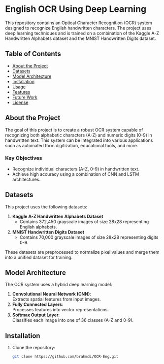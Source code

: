 # English OCR Using Deep Learning

This repository contains an Optical Character Recognition (OCR) system designed to recognize English handwritten characters. The project uses deep learning techniques and is trained on a combination of the Kaggle A-Z Handwritten Alphabets dataset and the MNIST Handwritten Digits dataset.

## Table of Contents
- [About the Project](#about-the-project)
- [Datasets](#datasets)
- [Model Architecture](#model-architecture)
- [Installation](#installation)
- [Usage](#usage)
- [Features](#features)
- [Future Work](#future-work)
- [License](#license)

## About the Project
The goal of this project is to create a robust OCR system capable of recognizing both alphabetic characters (A-Z) and numeric digits (0-9) in handwritten text. This system can be integrated into various applications such as automated form digitization, educational tools, and more.

### Key Objectives
- Recognize individual characters (A-Z, 0-9) in handwritten text.
- Achieve high accuracy using a combination of CNN and LSTM architectures.

## Datasets
This project uses the following datasets:
1. **Kaggle A-Z Handwritten Alphabets Dataset**  
   - Contains 372,450 grayscale images of size 28x28 representing English alphabets.
2. **MNIST Handwritten Digits Dataset**  
   - Contains 70,000 grayscale images of size 28x28 representing digits 0-9.

These datasets are preprocessed to normalize pixel values and merge them into a unified dataset for training.

## Model Architecture
The OCR system uses a hybrid deep learning model:
1. **Convolutional Neural Network (CNN)**:  
   Extracts spatial features from input images.
2. **Fully Connected Layers**:  
   Processes features into vector representations.
3. **Softmax Output Layer**:  
   Classifies each image into one of 36 classes (A-Z and 0-9).

## Installation
1. Clone the repository:
   ```bash
   git clone https://github.com/brahmdi/OCR-Eng.git
